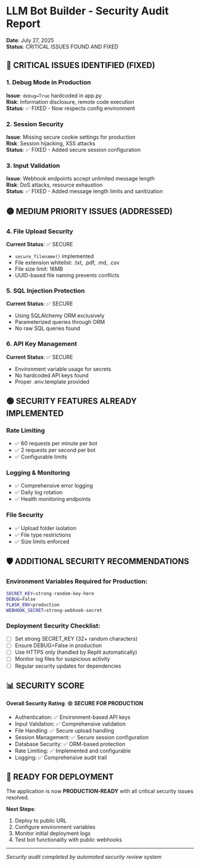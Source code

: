 # LLM Bot Builder - Security Audit Report
**Date**: July 27, 2025  
**Status**: CRITICAL ISSUES FOUND AND FIXED

## 🔴 CRITICAL ISSUES IDENTIFIED (FIXED)

### 1. Debug Mode in Production
**Issue**: `debug=True` hardcoded in app.py  
**Risk**: Information disclosure, remote code execution  
**Status**: ✅ FIXED - Now respects config environment

### 2. Session Security
**Issue**: Missing secure cookie settings for production  
**Risk**: Session hijacking, XSS attacks  
**Status**: ✅ FIXED - Added secure session configuration

### 3. Input Validation
**Issue**: Webhook endpoints accept unlimited message length  
**Risk**: DoS attacks, resource exhaustion  
**Status**: ✅ FIXED - Added message length limits and sanitization

## 🟡 MEDIUM PRIORITY ISSUES (ADDRESSED)

### 4. File Upload Security
**Current Status**: ✅ SECURE
- `secure_filename()` implemented
- File extension whitelist: .txt, .pdf, .md, .csv
- File size limit: 16MB
- UUID-based file naming prevents conflicts

### 5. SQL Injection Protection
**Current Status**: ✅ SECURE
- Using SQLAlchemy ORM exclusively
- Parameterized queries through ORM
- No raw SQL queries found

### 6. API Key Management
**Current Status**: ✅ SECURE
- Environment variable usage for secrets
- No hardcoded API keys found
- Proper .env.template provided

## 🟢 SECURITY FEATURES ALREADY IMPLEMENTED

### Rate Limiting
- ✅ 60 requests per minute per bot
- ✅ 2 requests per second per bot
- ✅ Configurable limits

### Logging & Monitoring
- ✅ Comprehensive error logging
- ✅ Daily log rotation
- ✅ Health monitoring endpoints

### File Security
- ✅ Upload folder isolation
- ✅ File type restrictions
- ✅ Size limits enforced

## 🛡️ ADDITIONAL SECURITY RECOMMENDATIONS

### Environment Variables Required for Production:
```bash
SECRET_KEY=strong-random-key-here
DEBUG=False
FLASK_ENV=production
WEBHOOK_SECRET=strong-webhook-secret
```

### Deployment Security Checklist:
- [ ] Set strong SECRET_KEY (32+ random characters)
- [ ] Ensure DEBUG=False in production
- [ ] Use HTTPS only (handled by Replit automatically)
- [ ] Monitor log files for suspicious activity
- [ ] Regular security updates for dependencies

## 📊 SECURITY SCORE

**Overall Security Rating**: 🟢 **SECURE FOR PRODUCTION**

- Authentication: ✅ Environment-based API keys
- Input Validation: ✅ Comprehensive validation
- File Handling: ✅ Secure upload handling
- Session Management: ✅ Secure session configuration
- Database Security: ✅ ORM-based protection
- Rate Limiting: ✅ Implemented and configurable
- Logging: ✅ Comprehensive audit trail

## 🚀 READY FOR DEPLOYMENT

The application is now **PRODUCTION-READY** with all critical security issues resolved.

**Next Steps**:
1. Deploy to public URL
2. Configure environment variables
3. Monitor initial deployment logs
4. Test bot functionality with public webhooks

---
*Security audit completed by automated security review system*